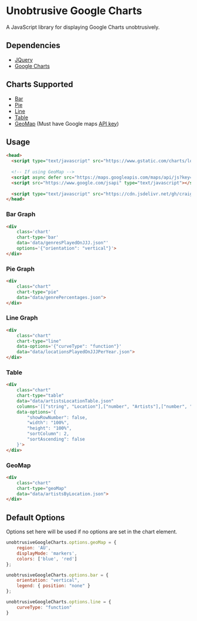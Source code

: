 # Unobtrusive Google Charts
A JavaScript library for displaying Google Charts unobtrusively.
## Dependencies
- [JQuery](http://jquery.com)
- [Google Charts](https://developers.google.com/chart/)

## Charts Supported
- [Bar](https://developers.google.com/chart/interactive/docs/gallery/barchart)
- [Pie](https://developers.google.com/chart/interactive/docs/gallery/piechart)
- [Line](https://developers.google.com/chart/interactive/docs/gallery/linechart)
- [Table](https://developers.google.com/chart/interactive/docs/gallery/table)
- [GeoMap](https://developers.google.com/chart/interactive/docs/gallery/geomap) (Must have Google maps [API key](https://developers.google.com/maps/documentation/javascript/get-api-key))

## Usage
```html
<head>
  <script type="text/javascript" src="https://www.gstatic.com/charts/loader.js"></script>
  
  <!-- If using GeoMap -->
  <script async defer src="https://maps.googleapis.com/maps/api/js?key={YourAPIKey}" type="text/javascript"></script>
  <script src="https://www.google.com/jsapi" type="text/javascript"></script>
  
  <script type="text/javascript" src="https://cdn.jsdelivr.net/gh/craigles/unobtrusive-google-charts@0.2/unobtrusive-google-charts.min.js"></script>
</head>
```

### Bar Graph
```html
<div 
    class='chart' 
    chart-type='bar'
    data='data/genresPlayedOnJJJ.json"'
    options='{"orientation": "vertical"}'>
</div>
```

### Pie Graph
```html
<div 
    class="chart" 
    chart-type="pie"
    data="data/genrePercentages.json">
</div>
```

### Line Graph
```html
<div 
    class="chart" 
    chart-type="line"
    data-options='{"curveType": "function"}'
    data="data/locationsPlayedOnJJJPerYear.json">
</div>
```

### Table
```html
<div 
    class="chart" 
    chart-type="table"
    data="data/artistsLocationTable.json" 
    columns='[["string", "Location"],["number", "Artists"],["number", "Artists per 100 000 people"]]'
    data-options='{
        "showRowNumber": false,
        "width": "100%",
        "height": "100%",
        "sortColumn": 2,
        "sortAscending": false
    }'>
</div>
```

### GeoMap
```html
<div 
    class="chart"
    chart-type="geoMap"
    data="data/artistsByLocation.json">
</div>
```

## Default Options
Options set here will be used if no options are set in the chart element.

```javascript
unobtrusiveGoogleCharts.options.geoMap = {
    region: 'AU',
    displayMode: 'markers',
    colors: ['blue', 'red']
};

unobtrusiveGoogleCharts.options.bar = {
    orientation: "vertical",
    legend: { position: "none" }
};

unobtrusiveGoogleCharts.options.line = {
    curveType: "function"
}
```
